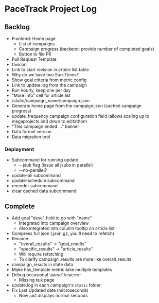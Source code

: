 # PaceTrack Project Log

## Backlog

* Frontend: Home page
  * List of campaigns
  * Campaign progress (backend: provide number of completed goals)
  * Button to file PR
* Pull Request Template
* favicon
* Link to start revision in article list table
* Why do we have two Sun-Times?
* Show goal criteria from metric config
* Link to update.log from the campaign
* Run hourly, keep one per day
* "More info" cell for article list
* /static/campaign_name/campaign.json
* Generate home page from the campaign.json (cached campaign progress)
* update_frequency campaign configuration field (allows scaling up to megaprojects and down to editathon)
* "This campaign ended ..." banner
* Data format version
* Data migration tool

### Deployment

* Subcommand for running update
  * --jsub flag (issue all jsubs in parallel)
  * --no-parallel?
* update-all subcommand
* update-schedule subcommand
* rerender subcommand
* clear cached data subcommand



## Complete

* Add goal "desc" field to go with "name"
  * Integrated into campaign overview
  * Also integrated into column tooltip on article list
* Compress full json (.json.gz, you'll need to refetch)
* Rename:
   * "overall_results" -> "goal_results"
   * "specific_results" -> "article_results"
   * Will require refetching
   * To clarify campaign_results are more like overall_results
* campaign_results in state data
* Make has_template metric take multiple templates
* Debug occasional 'parse' keyerror
   * Missing talk page
* update.log in each campaign's `static` folder
* Fix Last Updated date (microseconds)
   * Now just displays normal seconds
